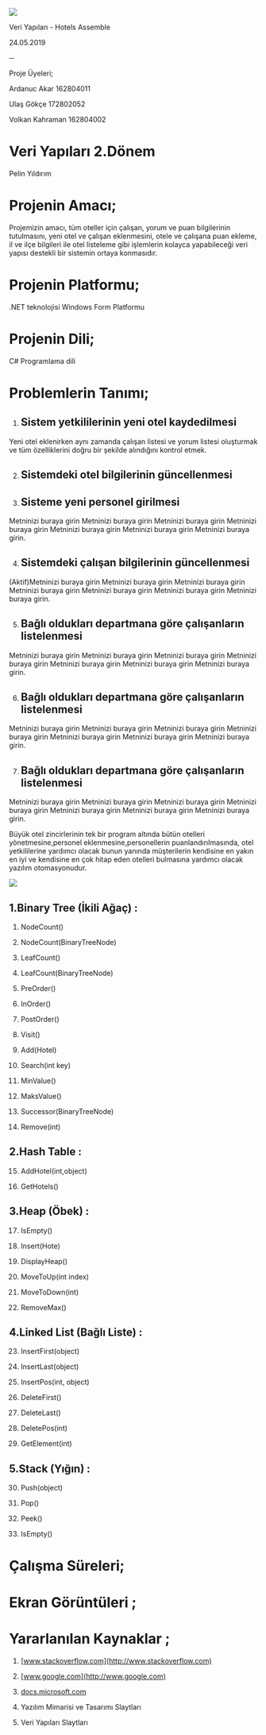 
![](https://lh3.googleusercontent.com/dVfLuPxUi3fBkx5szWoz1ZHyB4AiBoPKgexN2d_aeYBReeqwQXpExbJcDXgbtsZWt62xOJaQWmPMZrjGJex-p2MK9yPQ2wiF-JTGLztYP_h-R7N0j15QdDTuIObo6ZpzwlrZR8vD)

Veri Yapıları - Hotels Assemble

24.05.2019

─

Proje Üyeleri;

Ardanuc Akar 162804011

Ulaş Gökçe 172802052

Volkan Kahraman 162804002

  

# Veri Yapıları 2.Dönem

Pelin Yıldırım

  
  

# Projenin Amacı;

Projemizin amacı, tüm oteller için çalışan, yorum ve puan bilgilerinin tutulmasını, yeni otel ve çalışan eklenmesini, otele ve çalışana puan ekleme, il ve ilçe bilgileri ile otel listeleme gibi işlemlerin kolayca yapabileceği veri yapısı destekli bir sistemin ortaya konmasıdır.

# Projenin Platformu;

.NET teknolojisi Windows Form Platformu

# Projenin Dili;

C# Programlama dili

  
  
  
  
  
  
  
  
  
  
  
  
  
  
  
  
  

# Problemlerin Tanımı;

1.  ## Sistem yetkililerinin yeni otel kaydedilmesi
    

Yeni otel eklenirken aynı zamanda çalışan listesi ve yorum listesi oluşturmak ve tüm özelliklerini doğru bir şekilde alındığını kontrol etmek.

2.  ## Sistemdeki otel bilgilerinin güncellenmesi
    

  

3.  ## Sisteme yeni personel girilmesi
    

Metninizi buraya girin Metninizi buraya girin Metninizi buraya girin Metninizi buraya girin Metninizi buraya girin Metninizi buraya girin Metninizi buraya girin.

4.  ## Sistemdeki çalışan bilgilerinin güncellenmesi
    

(Aktif)Metninizi buraya girin Metninizi buraya girin Metninizi buraya girin Metninizi buraya girin Metninizi buraya girin Metninizi buraya girin Metninizi buraya girin.

5.  ## Bağlı oldukları departmana göre çalışanların listelenmesi
    

Metninizi buraya girin Metninizi buraya girin Metninizi buraya girin Metninizi buraya girin Metninizi buraya girin Metninizi buraya girin Metninizi buraya girin.

6.  ## Bağlı oldukları departmana göre çalışanların listelenmesi
    

Metninizi buraya girin Metninizi buraya girin Metninizi buraya girin Metninizi buraya girin Metninizi buraya girin Metninizi buraya girin Metninizi buraya girin.

7.  ## Bağlı oldukları departmana göre çalışanların listelenmesi
    

Metninizi buraya girin Metninizi buraya girin Metninizi buraya girin Metninizi buraya girin Metninizi buraya girin Metninizi buraya girin Metninizi buraya girin.

  

Büyük otel zincirlerinin tek bir program altında bütün otelleri yönetmesine,personel eklenmesine,personellerin puanlandırılmasında, otel yetkililerine yardımcı olacak bunun yanında müşterilerin kendisine en yakın en iyi ve kendisine en çok hitap eden otelleri bulmasına yardımcı olacak yazılım otomasyonudur.

![](https://lh3.googleusercontent.com/O_Gfidz4xJxYokhWbRZ9x19q2vd8RJbORtX9mHDA-hLWF7LX1RFhTGkxycudg3x0V-Jy8SHndx0YTP21IZWUu3ZhOK008B4SQmrkYgH1whMQ-hBXByXJeyeTR8VM8NA-Z74hJuWV)
## 1.Binary Tree (İkili Ağaç) :

1.  NodeCount()
    
2.  NodeCount(BinaryTreeNode)
    
3.  LeafCount()
    
4.  LeafCount(BinaryTreeNode)
    
5.  PreOrder()
    
6.  InOrder()
    
7.  PostOrder()
    
8.  Visit()
    
9.  Add(Hotel)
    
10.  Search(int key)
    
11.  MinValue()
    
12.  MaksValue()
    
13.  Successor(BinaryTreeNode)
    
14.  Remove(int)
    

## 2.Hash Table :

15.  AddHotel(int,object)
    
16.  GetHotels()
    

## 3.Heap (Öbek) :

17.  IsEmpty()
    
18.  Insert(Hote)
    
19.  DisplayHeap()
    
20.  MoveToUp(int index)
    
21.  MoveToDown(int)
    
22.  RemoveMax()
    

## 4.Linked List (Bağlı Liste) :

23.  InsertFirst(object)
    
24.  InsertLast(object)
    
25.  InsertPos(int, object)
    
26.  DeleteFirst()
    
27.  DeleteLast()
    
28.  DeletePos(int)
    
29.  GetElement(int)
    

## 5.Stack (Yığın) :

30.  Push(object)
    
31.  Pop()
    
32.  Peek()
    
33.  IsEmpty()
    

# Çalışma Süreleri;

  
  
  
  
  
  
  
  
  

# Ekran Görüntüleri ;

  
  
  
  
  
  
  
  
  
  

# Yararlanılan Kaynaklar ;

1.  [www.stackoverflow.com](http://www.stackoverflow.com)
    
2.   [www.google.com](http://www.google.com)
    
3.   [docs.microsoft.com](https://docs.microsoft.com/tr-tr/)
    
4.  Yazılım Mimarisi ve Tasarımı Slaytları
    
5.  Veri Yapıları Slaytları
